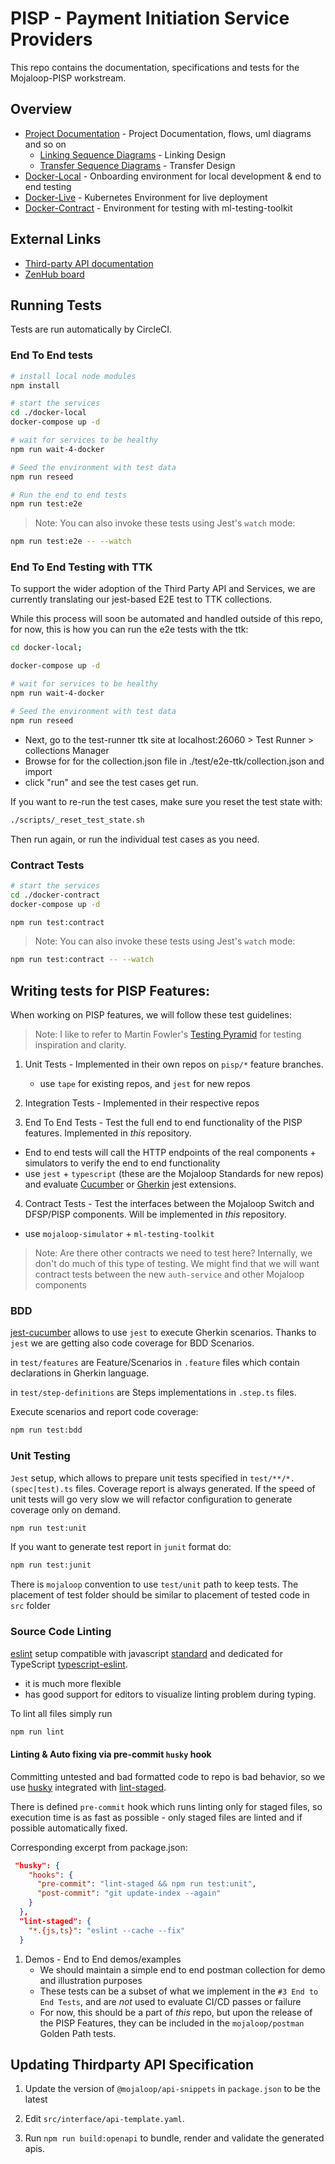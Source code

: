 # PISP - Payment Initiation Service Providers

This repo contains the documentation, specifications and tests for the Mojaloop-PISP workstream.

## Overview
- [Project Documentation](./docs/README.md) - Project Documentation, flows, uml diagrams and so on
    - [Linking Sequence Diagrams](./docs/linking/README.md) - Linking Design
    - [Transfer Sequence Diagrams](./docs/transfer/README.md) - Transfer Design
- [Docker-Local](./docker-local/README.md) - Onboarding environment for local development & end to end testing
- [Docker-Live](./docker-live/README.md) - Kubernetes Environment for live deployment
- [Docker-Contract](./docker-contract/README.md) - Environment for testing with ml-testing-toolkit


## External Links
 - [Third-party API documentation](https://github.com/mojaloop/mojaloop-specification/tree/master/thirdparty-api)
 - [ZenHub board](https://app.zenhub.com/workspaces/mojaloop-project-59edee71d1407922110cf083/board?labels=oss-pisp,oss-pisp-ref&filterLogic=any&useDefaultFilterLogic=false&repos=116650553,106737677)


## Running Tests

Tests are run automatically by CircleCI.

### End To End tests

```bash
# install local node modules
npm install

# start the services
cd ./docker-local
docker-compose up -d

# wait for services to be healthy
npm run wait-4-docker

# Seed the environment with test data
npm run reseed

# Run the end to end tests
npm run test:e2e
```


> Note: You can also invoke these tests using Jest's `watch` mode:
```bash
npm run test:e2e -- --watch
```

### End To End Testing with TTK

To support the wider adoption of the Third Party API and Services, we 
are currently translating our jest-based E2E test to TTK collections.

While this process will soon be automated and handled outside of this
repo, for now, this is how you can run the e2e tests with the ttk:


```bash
cd docker-local;

docker-compose up -d

# wait for services to be healthy
npm run wait-4-docker

# Seed the environment with test data
npm run reseed
```

- Next, go to the test-runner ttk site at localhost:26060 > Test Runner > collections Manager
- Browse for for the collection.json file in ./test/e2e-ttk/collection.json and import
- click "run" and see the test cases get run.

If you want to re-run the test cases, make sure you reset the test state with:
```bash
./scripts/_reset_test_state.sh
```

Then run again, or run the individual test cases as you need.

### Contract Tests

```bash
# start the services
cd ./docker-contract
docker-compose up -d

npm run test:contract
```
> Note: You can also invoke these tests using Jest's `watch` mode:
```bash
npm run test:contract -- --watch
```

## Writing tests for PISP Features:

When working on PISP features, we will follow these test guidelines:

> Note: I like to refer to Martin Fowler's [Testing Pyramid](https://martinfowler.com/articles/practical-test-pyramid.html#TheTestPyramid) for testing inspiration and clarity.

1. Unit Tests - Implemented in their own repos on `pisp/*` feature branches.
    - use `tape` for existing repos, and `jest` for new repos

2. Integration Tests - Implemented in their respective repos

3. End To End Tests - Test the full end to end functionality of the PISP features. Implemented in _this_ repository.
  - End to end tests will call the HTTP endpoints of the real components + simulators to verify the end to end functionality
  - use `jest` + `typescript` (these are the Mojaloop Standards for new repos) and evaluate [Cucumber](https://www.npmjs.com/package/jest-cucumber) or [Gherkin](https://github.com/sjmeverett/gherkin-jest#readme) jest extensions.

4. Contract Tests - Test the interfaces between the Mojaloop Switch and DFSP/PISP components. Will be implemented in _this_ repository.
  - use `mojaloop-simulator` + `ml-testing-toolkit`

> Note: Are there other contracts we need to test here? Internally, we don't do much of this type of testing. We might find that we will want contract tests between the new `auth-service` and other Mojaloop components

### BDD

[jest-cucumber](https://github.com/bencompton/jest-cucumber) allows to use `jest` to execute Gherkin scenarios. Thanks to `jest` we are getting also code coverage for BDD Scenarios.

in `test/features` are Feature/Scenarios in `.feature` files which contain declarations in Gherkin language.

in `test/step-definitions` are Steps implementations in `.step.ts` files.

Execute scenarios and report code coverage:
```bash
npm run test:bdd
```

### Unit Testing

`Jest` setup, which allows to prepare unit tests specified in `test/**/*.(spec|test).ts` files. Coverage report is always generated. If the speed of unit tests will go very slow we will refactor configuration to generate coverage only on demand.

```bash
npm run test:unit
```

If you want to generate test report in `junit` format do:
```bash
npm run test:junit
```

There is `mojaloop` convention to use `test/unit` path to keep tests. The placement of test folder should be similar to placement of tested code in `src` folder

### Source Code Linting

[eslint]() setup compatible with javascript [standard](https://standardjs.com/) and dedicated for TypeScript [typescript-eslint](https://github.com/typescript-eslint/typescript-eslint).
  - it is much more flexible
  - has good support for editors to visualize linting problem during typing.

To lint all files simply run
```bash
npm run lint
```

#### Linting & Auto fixing via pre-commit `husky` hook
Committing untested and bad formatted code to repo is bad behavior, so we use [husky](https://www.npmjs.com/package/husky) integrated with [lint-staged](https://www.npmjs.com/package/lint-staged).

There is defined `pre-commit` hook which runs linting only for staged files, so execution time is as fast as possible - only staged files are linted and if possible automatically fixed.

Corresponding excerpt from package.json:

```json
 "husky": {
    "hooks": {
      "pre-commit": "lint-staged && npm run test:unit",
      "post-commit": "git update-index --again"
    }
  },
  "lint-staged": {
    "*.{js,ts}": "eslint --cache --fix"
  }
```

1. Demos - End to End demos/examples
   - We should maintain a simple end to end postman collection for demo and illustration purposes
   - These tests can be a subset of what we implement in the `#3 End to End Tests`, and are _not_ used to evaluate CI/CD passes or failure
   - For now, this should be a part of _this_ repo, but upon the release of the PISP Features, they can be included in the `mojaloop/postman` Golden Path tests.

## Updating Thirdparty API Specification

1. Update the version of `@mojaloop/api-snippets` in `package.json` to be the latest

2. Edit `src/interface/api-template.yaml`.

3. Run `npm run build:openapi` to bundle, render and validate the generated apis.

